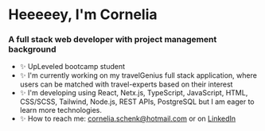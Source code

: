 # Heeeeey, I'm Cornelia
### A full stack web developer with project management background

- ✨ UpLeveled bootcamp student
- ✨ I'm currently working on my travelGenius full stack application, where users can be matched with travel-experts based on their interest
- ✨ I'm developing using React, Netx.js, TypeScript, JavaScript, HTML, CSS/SCSS, Tailwind, Node.js, REST APIs, PostgreSQL but I am eager to learn more technologies.
- ✨ How to reach me: [cornelia.schenk@hotmail.com](cornelia.schenk@hotmail.com) or on [LinkedIn](www.linkedin.com/in/cornelia-schenk)

